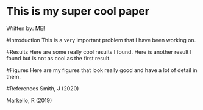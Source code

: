 # This is my super cool paper
Written by: ME!

#Introduction
This is a very important problem that I have been working on.

#Results 
Here are some really cool results I found.
Here is another result I found but is not as cool as the first result.

#Figures 
Here are my figures that look really good and have a lot of detail in them. 

#References
Smith, J (2020)

Markello, R (2019)

